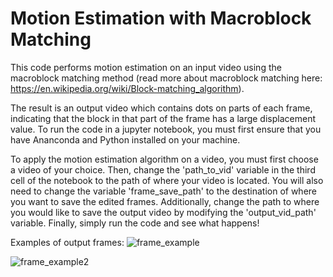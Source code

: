 # Motion Estimation with Macroblock Matching

This code performs motion estimation on an input video using the macroblock matching method (read more about macroblock matching here: https://en.wikipedia.org/wiki/Block-matching_algorithm). 

The result is an output video which contains dots on parts of each frame, indicating that the block in that part of the frame has a large displacement value. To run the code in a jupyter notebook, you must first ensure that you have Ananconda and Python installed on your machine. 

To apply the motion estimation algorithm on a video, you must first choose a video of your choice. Then, change the 'path_to_vid'
variable in the third cell of the notebook to the path of where your video is located. You will also need to change the variable
'frame_save_path' to the destination of where you want to save the edited frames. Additionally, change the path to where you would 
like to save the output video by modifying the 'output_vid_path' variable. Finally, simply run the code and see what happens! 

Examples of output frames: 
![frame_example](https://user-images.githubusercontent.com/35329219/57976954-2c31f080-7a30-11e9-9f53-9b051529bd2f.jpg)

![frame_example2](https://user-images.githubusercontent.com/35329219/57976958-44097480-7a30-11e9-9df2-75f81a5095a6.jpg)
